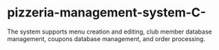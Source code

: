 # pizzeria-management-system-C-
The system supports menu creation and editing, club member database management, coupons database management, and order processing.
